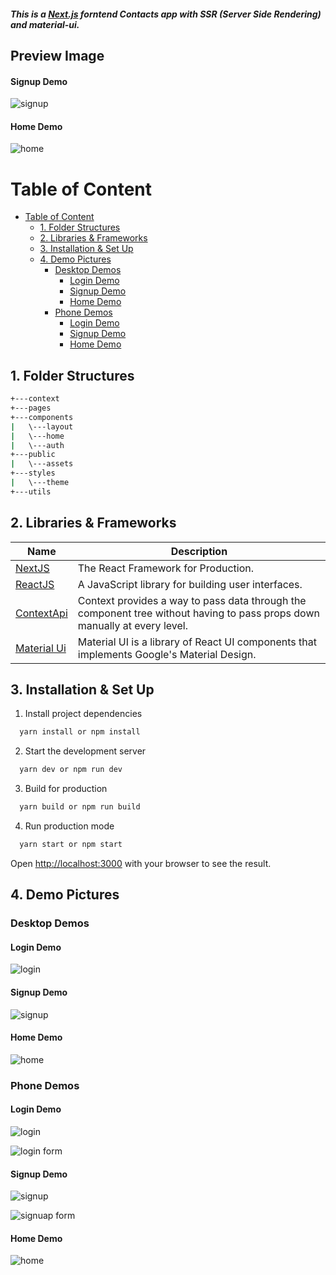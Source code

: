 ##### This is a [Next.js](https://nextjs.org/) forntend Contacts app with SSR (Server Side Rendering) and material-ui.

## Preview Image

#### Signup Demo

![signup](demos/signup.png)

#### Home Demo

![home](demos/home.png)

# Table of Content

- [Table of Content](#table-of-content)
  - [1. Folder Structures](#1-folder-structures)
  - [2. Libraries & Frameworks](#2-libraries--frameworks)
  - [3. Installation & Set Up](#3-installation--set-up)
  - [4. Demo Pictures](#4-demo-pictures)
    - [Desktop Demos](#desktop-demos)
      - [Login Demo](#login-demo)
      - [Signup Demo](#signup-demo-1)
      - [Home Demo](#home-demo-1)
    - [Phone Demos](#phone-demos)
      - [Login Demo](#login-demo-1)
      - [Signup Demo](#signup-demo-2)
      - [Home Demo](#home-demo-2)

## 1. Folder Structures

```bash
+---context
+---pages
+---components
|   \---layout
|   \---home
|   \---auth
+---public
|   \---assets
+---styles
|   \---theme
+---utils
```

## 2. Libraries & Frameworks

| Name                                                | Description                                                                                                               |
| --------------------------------------------------- | ------------------------------------------------------------------------------------------------------------------------- |
| [NextJS](https://nextjs.org/)                       | The React Framework for Production.                                                                                       |
| [ReactJS](https://reactjs.org/)                     | A JavaScript library for building user interfaces.                                                                        |
| [ContextApi](https://reactjs.org/docs/context.html) | Context provides a way to pass data through the component tree without having to pass props down manually at every level. |
| [Material Ui](https://mui.com)                      | Material UI is a library of React UI components that implements Google's Material Design.                                 |

## 3. Installation & Set Up

1. Install project dependencies

```bash
  yarn install or npm install
```

2. Start the development server

```bash
  yarn dev or npm run dev
```

3. Build for production

```bash
  yarn build or npm run build
```

4. Run production mode

```bash
  yarn start or npm start
```

Open [http://localhost:3000](http://localhost:3000) with your browser to see the result.

## 4. Demo Pictures

### Desktop Demos

#### Login Demo

![login](demos/login.png)

#### Signup Demo

![signup](demos/signup.png)

#### Home Demo

![home](demos/home.png)

### Phone Demos

#### Login Demo

![login](demos/loginsm.png)

![login form](demos/loginsmf.png)

#### Signup Demo

![signup](demos/signupsm.png)

![signuap form](demos/signupsmf.png)

#### Home Demo

![home](demos/homesm.png)
